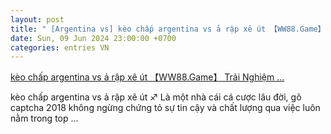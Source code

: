 ```yaml
---
layout: post
title: " [Argentina vs] kèo chấp argentina vs ả rập xê út 【WW88.Game】 Trải Nghiệm ..."
date: Sun, 09 Jun 2024 23:00:00 +0700
categories: entries VN
---
```

[kèo chấp argentina vs ả rập xê út 【WW88.Game】 Trải Nghiệm ...](https://www.vtr.org.vn/Bmw/2024-06-09-c%C6%B0%E1%BB%A3c%20v%E1%BB%8F%20container%20l%C3%A0%20g%C3%AC/)

kèo chấp argentina vs ả rập xê út ♐ Là một nhà cái cá cược lâu đời, gõ captcha 2018 không ngừng chứng tỏ sự tin cậy và chất lượng qua việc luôn nằm trong top ...


